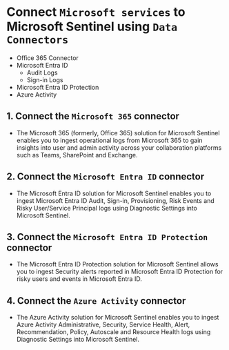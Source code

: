 # Connect `Microsoft services` to Microsoft Sentinel using `Data Connectors`

- Office 365 Connector
- Microsoft Entra ID
  - Audit Logs
  - Sign-in Logs
- Microsoft Entra ID Protection
- Azure Activity

## 1. Connect the `Microsoft 365` connector

- The Microsoft 365 (formerly, Office 365) solution for Microsoft Sentinel enables you to ingest operational logs from Microsoft 365 to gain insights into user and admin activity across your collaboration platforms such as Teams, SharePoint and Exchange.

## 2. Connect the `Microsoft Entra ID` connector

- The Microsoft Entra ID solution for Microsoft Sentinel enables you to ingest Microsoft Entra ID Audit, Sign-in, Provisioning, Risk Events and Risky User/Service Principal logs using Diagnostic Settings into Microsoft Sentinel.

## 3. Connect the `Microsoft Entra ID Protection` connector

- The Microsoft Entra ID Protection solution for Microsoft Sentinel allows you to ingest Security alerts reported in Microsoft Entra ID Protection for risky users and events in Microsoft Entra ID.

## 4. Connect the `Azure Activity` connector

- The Azure Activity solution for Microsoft Sentinel enables you to ingest Azure Activity Administrative, Security, Service Health, Alert, Recommendation, Policy, Autoscale and Resource Health logs using Diagnostic Settings into Microsoft Sentinel.

